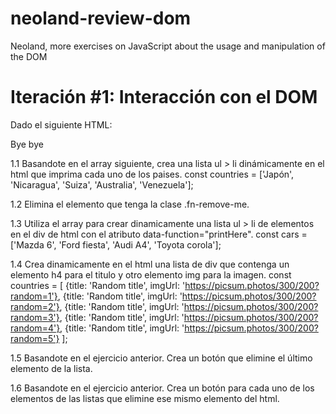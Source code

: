 # neoland-review-dom

Neoland, more exercises on JavaScript about the usage and manipulation of the DOM

# **Iteración #1: Interacción con el DOM**

Dado el siguiente HTML:

<!DOCTYPE html>
<html lang="en">
<head>
    <meta charset="UTF-8">
    <meta name="viewport" content="width=device-width, initial-scale=1.0">
    <script src="exercise-1.js" defer></script>
    <title>Document</title>
</head>
<body>
    <p class="fn-remove-me">Bye bye</p>
		<div data-function="printHere"></div>
</body>
</html>

1.1 Basandote en el array siguiente, crea una lista ul > li
dinámicamente en el html que imprima cada uno de los paises.
const countries = ['Japón', 'Nicaragua', 'Suiza', 'Australia', 'Venezuela'];

1.2 Elimina el elemento que tenga la clase .fn-remove-me.

1.3 Utiliza el array para crear dinamicamente una lista ul > li de elementos
en el div de html con el atributo data-function="printHere".
const cars = ['Mazda 6', 'Ford fiesta', 'Audi A4', 'Toyota corola'];

1.4 Crea dinamicamente en el html una lista de div que contenga un elemento
h4 para el titulo y otro elemento img para la imagen.
const countries = [
{title: 'Random title', imgUrl: 'https://picsum.photos/300/200?random=1'},
{title: 'Random title', imgUrl: 'https://picsum.photos/300/200?random=2'},
{title: 'Random title', imgUrl: 'https://picsum.photos/300/200?random=3'},
{title: 'Random title', imgUrl: 'https://picsum.photos/300/200?random=4'},
{title: 'Random title', imgUrl: 'https://picsum.photos/300/200?random=5'}
];

1.5 Basandote en el ejercicio anterior. Crea un botón que elimine el último
elemento de la lista.

1.6 Basandote en el ejercicio anterior. Crea un botón para cada uno de los
elementos de las listas que elimine ese mismo elemento del html.
